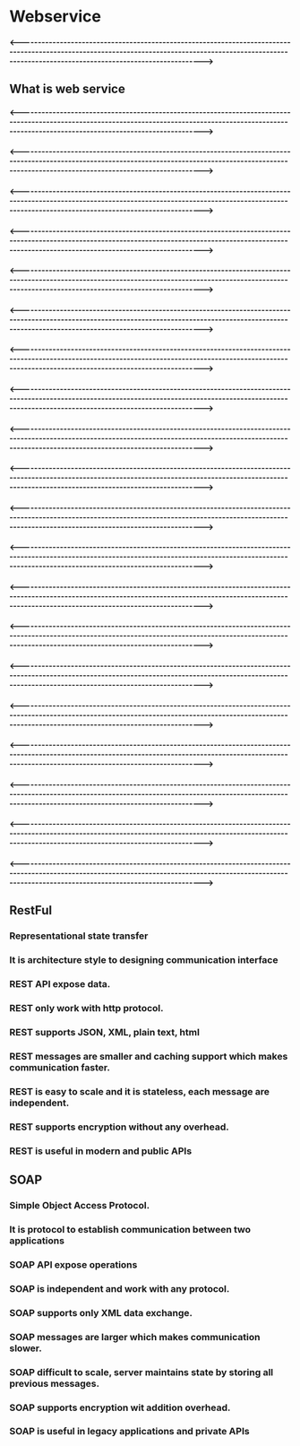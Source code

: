 # Webservice
#### <----------------------------------------------------------------------------------------------------------------------------------------------------------------------------------------------------------->
## What is web service
#### <----------------------------------------------------------------------------------------------------------------------------------------------------------------------------------------------------------->
#### <----------------------------------------------------------------------------------------------------------------------------------------------------------------------------------------------------------->
#### <----------------------------------------------------------------------------------------------------------------------------------------------------------------------------------------------------------->
#### <----------------------------------------------------------------------------------------------------------------------------------------------------------------------------------------------------------->
#### <----------------------------------------------------------------------------------------------------------------------------------------------------------------------------------------------------------->
#### <----------------------------------------------------------------------------------------------------------------------------------------------------------------------------------------------------------->
#### <----------------------------------------------------------------------------------------------------------------------------------------------------------------------------------------------------------->
#### <----------------------------------------------------------------------------------------------------------------------------------------------------------------------------------------------------------->
#### <----------------------------------------------------------------------------------------------------------------------------------------------------------------------------------------------------------->
#### <----------------------------------------------------------------------------------------------------------------------------------------------------------------------------------------------------------->
#### <----------------------------------------------------------------------------------------------------------------------------------------------------------------------------------------------------------->
#### <----------------------------------------------------------------------------------------------------------------------------------------------------------------------------------------------------------->
#### <----------------------------------------------------------------------------------------------------------------------------------------------------------------------------------------------------------->
#### <----------------------------------------------------------------------------------------------------------------------------------------------------------------------------------------------------------->
#### <----------------------------------------------------------------------------------------------------------------------------------------------------------------------------------------------------------->
#### <----------------------------------------------------------------------------------------------------------------------------------------------------------------------------------------------------------->
#### <----------------------------------------------------------------------------------------------------------------------------------------------------------------------------------------------------------->
#### <----------------------------------------------------------------------------------------------------------------------------------------------------------------------------------------------------------->
#### <----------------------------------------------------------------------------------------------------------------------------------------------------------------------------------------------------------->
#### <----------------------------------------------------------------------------------------------------------------------------------------------------------------------------------------------------------->

## RestFul
### Representational state transfer 
### It is architecture style to designing communication interface
### REST API expose data.
### REST only work with http protocol.
### REST supports JSON, XML, plain text, html
### REST messages are smaller and caching support which makes communication faster.
### REST is easy to scale and it is stateless, each message are independent.
### REST supports encryption without any overhead.
### REST is useful in modern and public APIs

## SOAP
### Simple Object Access Protocol.
### It is protocol to establish communication between two applications
### SOAP API expose operations
### SOAP is independent and work with any protocol.
### SOAP supports only XML data exchange.
### SOAP messages are larger which makes communication slower.
### SOAP difficult to scale, server maintains state by storing all previous messages.
### SOAP supports encryption wit addition overhead.
### SOAP is useful in legacy applications and private APIs